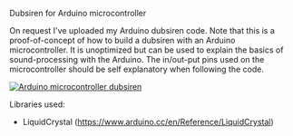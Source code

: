 Dubsiren for Arduino microcontroller

On request I've uploaded my Arduino dubsiren code. Note that this is a proof-of-concept of how to build a dubsiren with an Arduino microcontroller. It is unoptimized but can be used to explain the basics of sound-processing with the Arduino. The in/out-put pins used on the microcontroller should be self explanatory when following the code.

[![Arduino microcontroller dubsiren](https://img.youtube.com/vi/r1mwzrQBUFI/0.jpg)](https://www.youtube.com/watch?v=r1mwzrQBUFI "Arduino microcontroller dubsiren")

Libraries used:
- LiquidCrystal (https://www.arduino.cc/en/Reference/LiquidCrystal)

